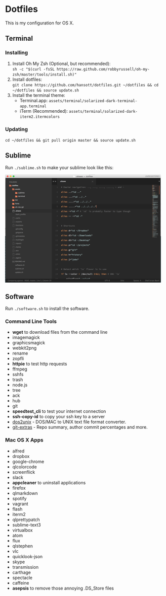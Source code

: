 # Dotfiles

This is my configuration for OS X.

## Terminal

### Installing

1. Install Oh My Zsh (Optional, but recommended):  
    `sh -c "$(curl -fsSL https://raw.github.com/robbyrussell/oh-my-zsh/master/tools/install.sh)"`
2. Install dotfiles:  
    `git clone https://github.com/hansott/dotfiles.git ~/dotfiles && cd ~/dotfiles && source update.sh`
3. Install the terminal theme:  
    * Terminal.app: `assets/terminal/solarized-dark-terminal-app.terminal`
    * iTerm (Recommended): `assets/terminal/solarized-dark-iterm2.itermcolors`

### Updating

`cd ~/dotfiles && git pull origin master && source update.sh`

## Sublime

Run `./sublime.sh` to make your sublime look like this:

![](assets/img/sublime.png)

## Software

Run `./software.sh` to install the software.

### Command Line Tools
* **wget** to download files from the command line
* imagemagick
* graphicsmagick
* webkit2png
* rename
* zopfli
* **httpie** to test http requests
* ffmpeg
* sshfs
* trash
* node.js
* tree
* ack
* hub
* git
* **speedtest_cli** to test your internet connection
* **ssh-copy-id** to copy your ssh key to a server
* [dos2unix](http://www.linuxcommand.org/man_pages/dos2unix1.html) - DOS/MAC to UNIX text file format converter.
* [git-extras](https://github.com/tj/git-extras) - Repo summary, author commit percentages and more.

### Mac OS X Apps
* alfred
* dropbox
* google-chrome
* qlcolorcode
* screenflick
* slack
* **appcleaner** to uninstall applications
* firefox
* qlmarkdown
* spotify
* vagrant
* flash
* iterm2
* qlprettypatch
* sublime-text3
* virtualbox
* atom
* flux
* qlstephen
* vlc
* quicklook-json
* skype
* transmission
* carthage
* spectacle
* caffeine
* **asepsis** to remove those annoying .DS_Store files

